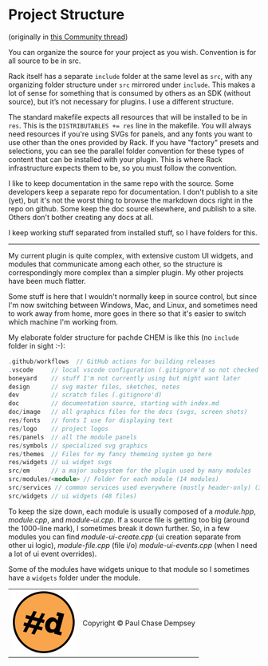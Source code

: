# Project Structure

(originally in [this Community thread](https://community.vcvrack.com/t/getting-started-with-plugin-development/24323/8))

 You can organize the source for your project as you wish.
 Convention is for all source to be in src.

Rack itself has a separate `include` folder at the same level as `src`, with any organizing folder structure under `src` mirrored under `include`.
This makes a lot of sense for something that is consumed by others as an SDK (without source), but it’s not necessary for plugins.
I use a different structure.

The standard makefile expects all resources that will be installed to be in `res`.
This is the `DISTRIBUTABLES += res` line in the makefile.
You will always need resources if you're using SVGs for panels, and any fonts you want to use other than the ones provided by Rack.
If you have "factory" presets and selections, you can see the parallel folder convention for these types of content that can be installed with your plugin.
This is where Rack infrastructure expects them to be, so you must follow the convention.

I like to keep documentation in the same repo with the source.
Some developers keep a separate repo for documentation.
I don't publish to a site (yet), but it's not the worst thing to browse the markdown docs right in the repo on github.
Some keep the doc source elsewhere, and publish to a site.
Others don't bother creating any docs at all.

I keep working stuff separated from installed stuff, so I have folders for this.

---

My current plugin is quite complex, with extensive custom UI widgets, and modules that communicate among each other, so the structure is correspondingly more complex than a simpler plugin.
My other projects have been much flatter.

Some stuff is here that I wouldn't normally keep in source control,
but since I'm now switching between Windows, Mac, and Linux, and sometimes need to work away from home,
more goes in there so that it's easier to switch which machine I'm working from.

My elaborate folder structure for pachde CHEM is like this (no `include` folder in sight :-):

```cpp
.github/workflows  // GitHub actions for building releases
.vscode     // local vscode configuration (.gitignore'd so not checked in)
boneyard    // stuff I'm not currently using but might want later
design      // svg master files, sketches, notes
dev         // scratch files (.gitignore'd)
doc         // documentation source, starting with index.md
doc/image   // all graphics files for the docs (svgs, screen shots)
res/fonts   // fonts I use for displaying text
res/logo    // project logos
res/panels  // all the module panels
res/symbols // specialized svg graphics
res/themes  // Files for my fancy themeing system go here
res/widgets // ui widget svgs
src/em      // a major subsystem for the plugin used by many modules
src/modules/<module> // Folder for each module (14 modules)
src/services // common services used everywhere (mostly header-only) (33 files)
src/widgets // ui widgets (48 files)
```

To keep the size down, each module is usually composed of a _module.hpp_, _module.cpp_, and _module-ui.cpp_.
If a source file is getting too big (around the 1000-line mark), I sometimes break it down further.
So, in a few modules you can find _module-ui-create.cpp_ (ui creation separate from other ui logic), _module-file.cpp_ (file i/o) _module-ui-events.cpp_ (when I need a lot of ui event overrides).

Some of the modules have widgets unique to that module so I sometimes have a `widgets` folder under the module.

| | |
|--|--|
| ![pachde (#d) logo](./assets/Logo.svg) | Copyright © Paul Chase Dempsey |
